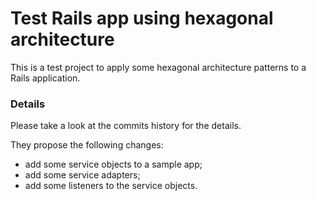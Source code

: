 # Test Rails app using hexagonal architecture

This is a test project to apply some hexagonal architecture patterns to a Rails application.

### Details

Please take a look at the commits history for the details.

They propose the following changes:
- add some service objects to a sample app;
- add some service adapters;
- add some listeners to the service objects.
